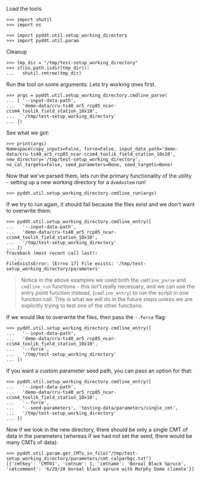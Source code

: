 Load the tools

    >>> import shutil
    >>> import os

    >>> import pyddt.util.setup_working_directory
    >>> import pyddt.util.param
  
Cleanup

    >>> tmp_dir = "/tmp/test-setup_working_directory"
    >>> if(os.path.isdir(tmp_dir)):
    ...   shutil.rmtree(tmp_dir)

Run the tool on some arguments. Lets try working ones first.

    >>> args = pyddt.util.setup_working_directory.cmdline_parse(
    ... [ '--input-data-path',
    ...   'demo-data/cru-ts40_ar5_rcp85_ncar-ccsm4_toolik_field_station_10x10',
    ...   '/tmp/test-setup_working_directory'
    ... ])

See what we got:

    >>> print(args)
    Namespace(copy_inputs=False, force=False, input_data_path='demo-data/cru-ts40_ar5_rcp85_ncar-ccsm4_toolik_field_station_10x10', new_directory='/tmp/test-setup_working_directory', no_cal_targets=False, seed_parameters=None, seed_targets=None)

Now that we've parsed them, lets run the primary functionality of the utility -
setting up a new working directory for a `dvmdostem` run!

    >>> pyddt.util.setup_working_directory.cmdline_run(args)

If we try to run again, it should fail because the files exist and we don't want
to overwrite them: 

    >>> pyddt.util.setup_working_directory.cmdline_entry([
    ...   '--input-data-path',
    ...   'demo-data/cru-ts40_ar5_rcp85_ncar-ccsm4_toolik_field_station_10x10', 
    ...   '/tmp/test-setup_working_directory'
    ... ])
    Traceback (most recent call last):
       ...
    FileExistsError: [Errno 17] File exists: '/tmp/test-setup_working_directory/parameters'

> Notice in the above examples we used both the `cmdline_parse` and `cmdline_run`
  functions - this isn't really necessary, and we can use the entry point function
  instead, (`cmdline_entry`) to run the script in one function call. This is what
  we will do in the future steps unless we are explicitly trying to test one of
  the other functions.

If we would like to overwrite the files, then pass the `--force` flag:

    >>> pyddt.util.setup_working_directory.cmdline_entry([
    ...   '--input-data-path',
    ...   'demo-data/cru-ts40_ar5_rcp85_ncar-ccsm4_toolik_field_station_10x10', 
    ...   '--force',
    ...   '/tmp/test-setup_working_directory'
    ... ])

If you want a custom parameter seed path, you can pass an option for that:

    >>> pyddt.util.setup_working_directory.cmdline_entry([
    ...   '--input-data-path',
    ...   'demo-data/cru-ts40_ar5_rcp85_ncar-ccsm4_toolik_field_station_10x10', 
    ...   '--force',
    ...   '--seed-parameters', 'testing-data/parameters/single_cmt',
    ...   '/tmp/test-setup_working_directory'
    ... ])

Now if we look in the new directory, there should be only a single CMT of data
in the parameters (whereas if we had not set the seed, there would be many
CMTs of data):

    >>> pyddt.util.param.get_CMTs_in_file("/tmp/test-setup_working_directory/parameters/cmt_calparbgc.txt")
    [{'cmtkey': 'CMT01', 'cmtnum': 1, 'cmtname': 'Boreal Black Spruce', 'cmtcomment': '6/29/20 boreal black spruce with Murphy Dome climate'}]